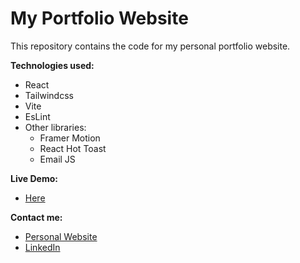 # My Portfolio Website

This repository contains the code for my personal portfolio website.

**Technologies used:**

- React
- Tailwindcss
- Vite
- EsLint
- Other libraries:
  - Framer Motion
  - React Hot Toast
  - Email JS

**Live Demo:**

- [Here](https://abdelhamid99.netlify.app/)

**Contact me:**

- [Personal Website](https://abdelhamid99.netlify.app/)
- [LinkedIn](https://www.linkedin.com/in/abdulhamidyousef/)
